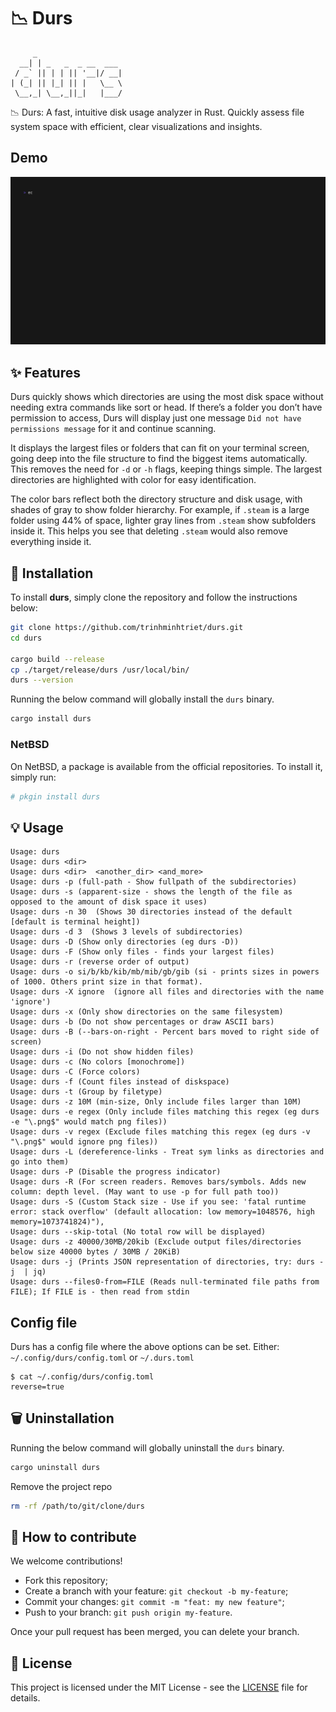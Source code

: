 # 📉 Durs

```text
     _
  __| | _   _  _ __  ___
 / _` || | | || '__|/ __|
| (_| || |_| || |   \__ \
 \__,_| \__,_||_|   |___/
```

📉 Durs: A fast, intuitive disk usage analyzer in Rust. Quickly assess file system space with efficient, clear visualizations and insights.

## Demo

![durs](media/demo.gif)

## ✨ Features

Durs quickly shows which directories are using the most disk space without needing extra commands like sort or head. If there’s a folder you don’t have permission to access, Durs will display just one message `Did not have permissions message` for it and continue scanning.

It displays the largest files or folders that can fit on your terminal screen, going deep into the file structure to find the biggest items automatically. This removes the need for `-d` or `-h` flags, keeping things simple. The largest directories are highlighted with color for easy identification.

The color bars reflect both the directory structure and disk usage, with shades of gray to show folder hierarchy. For example, if `.steam` is a large folder using 44% of space, lighter gray lines from `.steam` show subfolders inside it. This helps you see that deleting `.steam` would also remove everything inside it.

## 🚀 Installation

To install **durs**, simply clone the repository and follow the instructions below:

```bash
git clone https://github.com/trinhminhtriet/durs.git
cd durs

cargo build --release
cp ./target/release/durs /usr/local/bin/
durs --version
```

Running the below command will globally install the `durs` binary.

```bash
cargo install durs
```

### NetBSD

On NetBSD, a package is available from the official repositories. To install it, simply run:

```bash
# pkgin install durs
```

## 💡 Usage

```
Usage: durs
Usage: durs <dir>
Usage: durs <dir>  <another_dir> <and_more>
Usage: durs -p (full-path - Show fullpath of the subdirectories)
Usage: durs -s (apparent-size - shows the length of the file as opposed to the amount of disk space it uses)
Usage: durs -n 30  (Shows 30 directories instead of the default [default is terminal height])
Usage: durs -d 3  (Shows 3 levels of subdirectories)
Usage: durs -D (Show only directories (eg durs -D))
Usage: durs -F (Show only files - finds your largest files)
Usage: durs -r (reverse order of output)
Usage: durs -o si/b/kb/kib/mb/mib/gb/gib (si - prints sizes in powers of 1000. Others print size in that format).
Usage: durs -X ignore  (ignore all files and directories with the name 'ignore')
Usage: durs -x (Only show directories on the same filesystem)
Usage: durs -b (Do not show percentages or draw ASCII bars)
Usage: durs -B (--bars-on-right - Percent bars moved to right side of screen)
Usage: durs -i (Do not show hidden files)
Usage: durs -c (No colors [monochrome])
Usage: durs -C (Force colors)
Usage: durs -f (Count files instead of diskspace)
Usage: durs -t (Group by filetype)
Usage: durs -z 10M (min-size, Only include files larger than 10M)
Usage: durs -e regex (Only include files matching this regex (eg durs -e "\.png$" would match png files))
Usage: durs -v regex (Exclude files matching this regex (eg durs -v "\.png$" would ignore png files))
Usage: durs -L (dereference-links - Treat sym links as directories and go into them)
Usage: durs -P (Disable the progress indicator)
Usage: durs -R (For screen readers. Removes bars/symbols. Adds new column: depth level. (May want to use -p for full path too))
Usage: durs -S (Custom Stack size - Use if you see: 'fatal runtime error: stack overflow' (default allocation: low memory=1048576, high memory=1073741824)"),
Usage: durs --skip-total (No total row will be displayed)
Usage: durs -z 40000/30MB/20kib (Exclude output files/directories below size 40000 bytes / 30MB / 20KiB)
Usage: durs -j (Prints JSON representation of directories, try: durs -j  | jq)
Usage: durs --files0-from=FILE (Reads null-terminated file paths from FILE); If FILE is - then read from stdin
```

## Config file

Durs has a config file where the above options can be set.
Either: `~/.config/durs/config.toml` or `~/.durs.toml`

```
$ cat ~/.config/durs/config.toml
reverse=true
```

## 🗑️ Uninstallation

Running the below command will globally uninstall the `durs` binary.

```bash
cargo uninstall durs
```

Remove the project repo

```bash
rm -rf /path/to/git/clone/durs
```

## 🤝 How to contribute

We welcome contributions!

- Fork this repository;
- Create a branch with your feature: `git checkout -b my-feature`;
- Commit your changes: `git commit -m "feat: my new feature"`;
- Push to your branch: `git push origin my-feature`.

Once your pull request has been merged, you can delete your branch.

## 📝 License

This project is licensed under the MIT License - see the [LICENSE](LICENSE) file for details.
